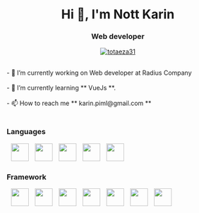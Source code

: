 <h1 align="center">Hi 👋, I'm Nott Karin</h1>
<h3 align="center">Web developer</h3>

<p align="center">
  <a href="https://github.com/ryo-ma/github-profile-trophy"
    ><img
      src="https://github-profile-trophy.vercel.app/?username=karin22&theme=flat&&rank=-UNKNOWN&&row=2&&column=3"
      alt="totaeza31"
  /></a>
</p>

<div>
  <br />
  - 🔭 I’m currently working on Web developer at Radius Company <br />
  <br />
  - 🌱 I’m currently learning ** VueJs **.<br />
  <br />
  - 📫 How to reach me ** karin.piml@gmail.com ** <br /><br />
</div>

<h3 align="left">Languages</h3>
<div>
  <p>
    <a align="left" style="margin-left: 10px;">
      <img
        src="https://upload.wikimedia.org/wikipedia/commons/thumb/9/99/Unofficial_JavaScript_logo_2.svg/480px-Unofficial_JavaScript_logo_2.svg.png"
        width="40"
        height="40"
      />
    </a>
    <a align="left" style="margin-left: 10px;">
      <img
        src="https://www.howtoautomate.in.th/wp-content/uploads/2019/04/ts.png"
        width="40"
        height="40"
      />
    </a>
    <a align="left" style="margin-left: 10px;">
      <img
        src="https://seeklogo.com/images/H/html5-without-wordmark-color-logo-14D252D878-seeklogo.com.png"
        width="40"
        height="40"
      />
    </a>
    <a align="left" style="margin-left: 10px;">
      <img
        src="https://codingfinder.com/wp-content/uploads/2019/12/nodejslogo.png"
        width="40"
        height="40"
      />
    </a>
    <a align="left" style="margin-left: 10px;">
      <img
        src="http://pngimg.com/uploads/php/php_PNG43.png"
        width="40"
        height="40"
      />
    </a>
  </p>
</div>

<h3 align="left">Framework</h3>
<div>
  <a align="left" style="margin-left: 10px;">
      <img
        src="https://npgblog.dev/static/68a558fc108a442108d49528b81d68ee/e17e5/nuxt-logo.png"
        width="40"
        height="40"
      />
    </a>
   <a align="left" style="margin-left: 10px;">
      <img
        src="https://pronto-core-cdn.prontomarketing.com/2/wp-content/uploads/sites/2826/2018/12/1_6kK9j74vyOmXYm1gN6ARhQ.png"
        width="40"
        height="40"
      />
    </a>
    <a align="left" style="margin-left: 10px;">
      <img
        src="https://upload.wikimedia.org/wikipedia/commons/thumb/9/95/Vue.js_Logo_2.svg/1200px-Vue.js_Logo_2.svg.png"
        width="40"
        height="40"
      />
    </a>
    <a align="left" style="margin-left: 10px;">
      <img
        src="https://miro.medium.com/max/632/1*KTAstxDm8yEG17u94avrXw.png"
        width="40"
        height="40"
      />
    </a>
    <a align="left" style="margin-left: 10px;">
      <img
        src="http://www.thaiall.com/java/bootstrap-stack.png"
        width="40"
        height="40"
      />
    </a>
   <a align="left" style="margin-left: 10px;">
      <img
        src="https://seeklogo.com/images/V/vuetify-logo-3BCF73C928-seeklogo.com.png"
        width="40"
        height="40"
      />
    </a>
    <a align="left" style="margin-left: 10px;">
      <img
        src="https://onsen.io/images/logo/onsen_with_text.png"
        width="40"
        height="40"
      />
    </a>
    
</div>
